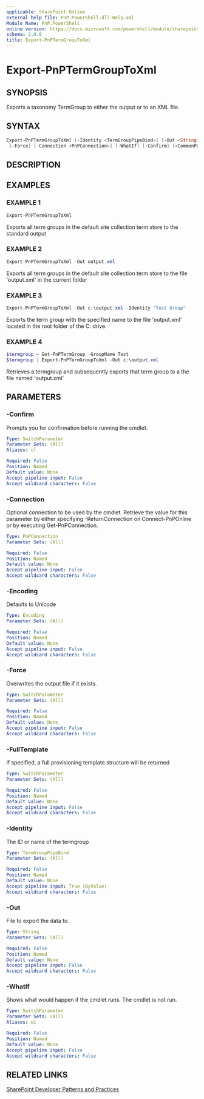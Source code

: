 ```yaml
---
applicable: SharePoint Online
external help file: PnP.PowerShell.dll-Help.xml
Module Name: PnP.PowerShell
online version: https://docs.microsoft.com/powershell/module/sharepoint-pnp/export-pnptermgrouptoxml
schema: 2.0.0
title: Export-PnPTermGroupToXml
---
```


# Export-PnPTermGroupToXml

## SYNOPSIS
Exports a taxonomy TermGroup to either the output or to an XML file.

## SYNTAX

```powershell
Export-PnPTermGroupToXml [-Identity <TermGroupPipeBind>] [-Out <String>] [-FullTemplate] [-Encoding <Encoding>]
 [-Force] [-Connection <PnPConnection>] [-WhatIf] [-Confirm] [<CommonParameters>]
```

## DESCRIPTION

## EXAMPLES

### EXAMPLE 1
```powershell
Export-PnPTermGroupToXml
```

Exports all term groups in the default site collection term store to the standard output

### EXAMPLE 2
```powershell
Export-PnPTermGroupToXml -Out output.xml
```

Exports all term groups in the default site collection term store to the file 'output.xml' in the current folder

### EXAMPLE 3
```powershell
Export-PnPTermGroupToXml -Out c:\output.xml -Identity "Test Group"
```

Exports the term group with the specified name to the file 'output.xml' located in the root folder of the C: drive.

### EXAMPLE 4
```powershell
$termgroup = Get-PnPTermGroup -GroupName Test
$termgroup | Export-PnPTermGroupToXml -Out c:\output.xml
```

Retrieves a termgroup and subsequently exports that term group to a the file named 'output.xml'

## PARAMETERS

### -Confirm
Prompts you for confirmation before running the cmdlet.

```yaml
Type: SwitchParameter
Parameter Sets: (All)
Aliases: cf

Required: False
Position: Named
Default value: None
Accept pipeline input: False
Accept wildcard characters: False
```

### -Connection
Optional connection to be used by the cmdlet. Retrieve the value for this parameter by either specifying -ReturnConnection on Connect-PnPOnline or by executing Get-PnPConnection.

```yaml
Type: PnPConnection
Parameter Sets: (All)

Required: False
Position: Named
Default value: None
Accept pipeline input: False
Accept wildcard characters: False
```

### -Encoding
Defaults to Unicode

```yaml
Type: Encoding
Parameter Sets: (All)

Required: False
Position: Named
Default value: None
Accept pipeline input: False
Accept wildcard characters: False
```

### -Force
Overwrites the output file if it exists.

```yaml
Type: SwitchParameter
Parameter Sets: (All)

Required: False
Position: Named
Default value: None
Accept pipeline input: False
Accept wildcard characters: False
```

### -FullTemplate
If specified, a full provisioning template structure will be returned

```yaml
Type: SwitchParameter
Parameter Sets: (All)

Required: False
Position: Named
Default value: None
Accept pipeline input: False
Accept wildcard characters: False
```

### -Identity
The ID or name of the termgroup

```yaml
Type: TermGroupPipeBind
Parameter Sets: (All)

Required: False
Position: Named
Default value: None
Accept pipeline input: True (ByValue)
Accept wildcard characters: False
```

### -Out
File to export the data to.

```yaml
Type: String
Parameter Sets: (All)

Required: False
Position: Named
Default value: None
Accept pipeline input: False
Accept wildcard characters: False
```

### -WhatIf
Shows what would happen if the cmdlet runs. The cmdlet is not run.

```yaml
Type: SwitchParameter
Parameter Sets: (All)
Aliases: wi

Required: False
Position: Named
Default value: None
Accept pipeline input: False
Accept wildcard characters: False
```

## RELATED LINKS

[SharePoint Developer Patterns and Practices](https://aka.ms/sppnp)